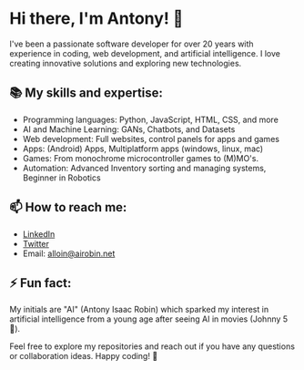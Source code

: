 # Hi there, I'm Antony! 👋

I've been a passionate software developer for over 20 years with experience in coding, web development, and artificial intelligence. I love creating innovative solutions and exploring new technologies.

## 📚 My skills and expertise:

- Programming languages: Python, JavaScript, HTML, CSS, and more
- AI and Machine Learning: GANs, Chatbots, and Datasets
- Web development: Full websites, control panels for apps and games
- Apps: (Android) Apps, Multiplatform apps (windows, linux, mac)
- Games: From monochrome microcontroller games to (M)MO's.
- Automation: Advanced Inventory sorting and managing systems, Beginner in Robotics

## 📫 How to reach me:

- [LinkedIn](https://www.linkedin.com/in/antony-alloin-7a7354272/)
- [Twitter](https://twitter.com/AIRobin_net)
- Email: alloin@airobin.net

## ⚡ Fun fact:

My initials are "AI" (Antony Isaac Robin) which sparked my interest in artificial intelligence from a young age after seeing AI in movies (Johnny 5 🤖).

Feel free to explore my repositories and reach out if you have any questions or collaboration ideas. Happy coding! 🚀
